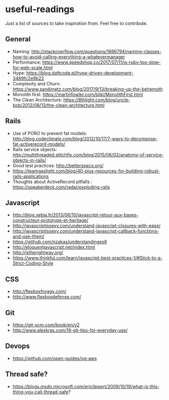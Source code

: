 # useful-readings

Just a list of sources to take inspiration from. Feel free to contribute.

## General

- Naming: http://stackoverflow.com/questions/1866794/naming-classes-how-to-avoid-calling-everything-a-whatevermanager
- Performance: https://www.speedshop.co/2017/07/11/is-ruby-too-slow-for-web-scale.html
- Hype: https://blog.daftcode.pl/hype-driven-development-3469fc2e9b22
- Complexity and Churn: https://www.sandimetz.com/blog/2017/9/13/breaking-up-the-behemoth
- Monolith first: https://martinfowler.com/bliki/MonolithFirst.html
- The Clean Architecture: https://8thlight.com/blog/uncle-bob/2012/08/13/the-clean-architecture.html

## Rails

- Use of PORO to prevent fat models: http://blog.codeclimate.com/blog/2012/10/17/7-ways-to-decompose-fat-activerecord-models/
- Rails service objects: http://multithreaded.stitchfix.com/blog/2015/06/02/anatomy-of-service-objects-in-rails/
- Good test practices: http://betterspecs.org/
- https://teamgaslight.com/blog/40-plus-resources-for-building-robust-rails-applications
- Thoughts about ActiveRecord pitfalls :  https://speakerdeck.com/radar/exploding-rails

## Javascript

- http://blog.xebia.fr/2013/06/10/javascript-retour-aux-bases-constructeur-prototype-et-heritage/
- http://javascriptissexy.com/understand-javascript-closures-with-ease/
- http://javascriptissexy.com/understand-javascript-callback-functions-and-use-them/
- https://github.com/nzakas/understandinges6
- http://eloquentjavascript.net/index.html
- http://jstherightway.org/
- https://www.thinkful.com/learn/javascript-best-practices-1/#Stick-to-a-Strict-Coding-Style

## CSS
- http://flexboxfroggy.com/
- http://www.flexboxdefense.com/

## Git

- https://git-scm.com/book/en/v2
- http://www.alexkras.com/19-git-tips-for-everyday-use/

## Devops

- https://github.com/open-guides/og-aws

## Thread safe?
- https://blogs.msdn.microsoft.com/ericlippert/2009/10/19/what-is-this-thing-you-call-thread-safe?
